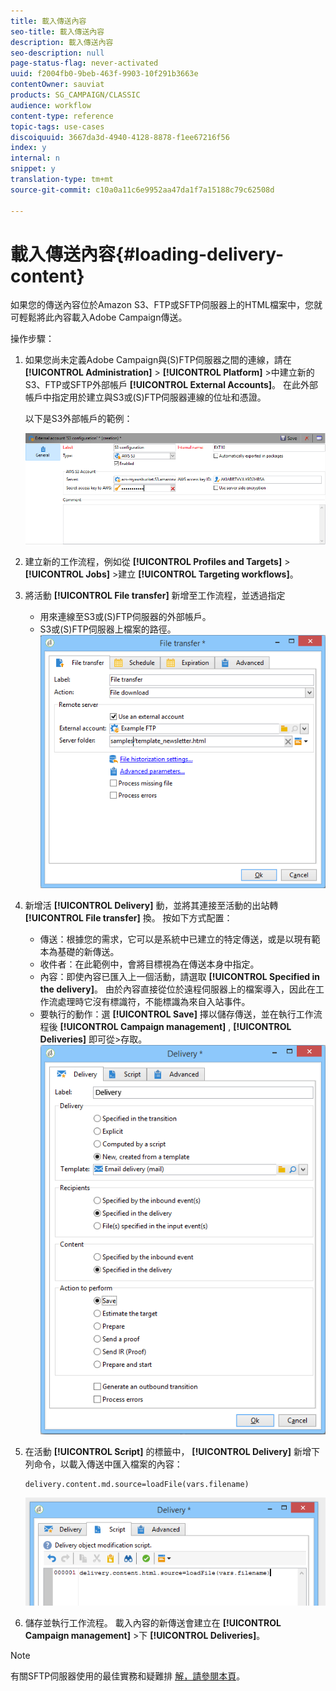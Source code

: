 ```yaml
---
title: 載入傳送內容
seo-title: 載入傳送內容
description: 載入傳送內容
seo-description: null
page-status-flag: never-activated
uuid: f2004fb0-9beb-463f-9903-10f291b3663e
contentOwner: sauviat
products: SG_CAMPAIGN/CLASSIC
audience: workflow
content-type: reference
topic-tags: use-cases
discoiquuid: 3667da3d-4940-4128-8878-f1ee67216f56
index: y
internal: n
snippet: y
translation-type: tm+mt
source-git-commit: c10a0a11c6e9952aa47da1f7a15188c79c62508d

---
```



# 載入傳送內容{#loading-delivery-content}

如果您的傳送內容位於Amazon S3、FTP或SFTP伺服器上的HTML檔案中，您就可輕鬆將此內容載入Adobe Campaign傳送。

操作步驟：

1. 如果您尚未定義Adobe Campaign與(S)FTP伺服器之間的連線，請在 **[!UICONTROL Administration]** > **[!UICONTROL Platform]** >中建立新的S3、FTP或SFTP外部帳戶 **[!UICONTROL External Accounts]**。 在此外部帳戶中指定用於建立與S3或(S)FTP伺服器連線的位址和憑證。

   以下是S3外部帳戶的範例：

   ![](assets/delivery_loadcontent_filetransfertexamples3.png)

1. 建立新的工作流程，例如從 **[!UICONTROL Profiles and Targets]** > **[!UICONTROL Jobs]** >建立 **[!UICONTROL Targeting workflows]**。
1. 將活動 **[!UICONTROL File transfer]** 新增至工作流程，並透過指定

   * 用來連線至S3或(S)FTP伺服器的外部帳戶。
   * S3或(S)FTP伺服器上檔案的路徑。
   ![](assets/delivery_loadcontent_filetransfertexample.png)

1. 新增活 **[!UICONTROL Delivery]** 動，並將其連接至活動的出站轉 **[!UICONTROL File transfer]** 換。 按如下方式配置：

   * 傳送：根據您的需求，它可以是系統中已建立的特定傳送，或是以現有範本為基礎的新傳送。
   * 收件者：在此範例中，會將目標視為在傳送本身中指定。
   * 內容：即使內容已匯入上一個活動，請選取 **[!UICONTROL Specified in the delivery]**。 由於內容直接從位於遠程伺服器上的檔案導入，因此在工作流處理時它沒有標識符，不能標識為來自入站事件。
   * 要執行的動作：選 **[!UICONTROL Save]** 擇以儲存傳送，並在執行工作流程後 **[!UICONTROL Campaign management]** , **[!UICONTROL Deliveries]** 即可從>存取。
   ![](assets/delivery_loadcontent_activityexample.png)

1. 在活動 **[!UICONTROL Script]** 的標籤中， **[!UICONTROL Delivery]** 新增下列命令，以載入傳送中匯入檔案的內容：

   ```
   delivery.content.md.source=loadFile(vars.filename)
   ```

   ![](assets/delivery_loadcontent_script.png)

1. 儲存並執行工作流程。 載入內容的新傳送會建立在 **[!UICONTROL Campaign management]** >下 **[!UICONTROL Deliveries]**。

>[!NOTE]
>
>有關SFTP伺服器使用的最佳實務和疑難排 [解，請參閱本頁](../../platform/using/sftp-server-usage.md)。

